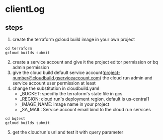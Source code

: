 # clientLog


## steps

1. create the terraform gcloud build image in your own project
```
cd terraform
gcloud builds submit
```
2. create a service account and give it the project editor permission or bq admin permission
3. give the cloud build default service account(project-number@cloudbuild.gserviceaccount.com) the cloud run admin and service account user permission at least
4. change the substitution in cloudbuild.yaml
    - _BUCKET: specifiy the terraform's state file in gcs
    - _REGION: cloud run's deployment region, default is us-central1
    - _IMAGE_NAME: image name in your project
    - _SA_MAIL: Service account email bind to the cloud run services
```
cd bqtest
gcloud builds submit
```
5. get the cloudrun's url and test it with query parameter

